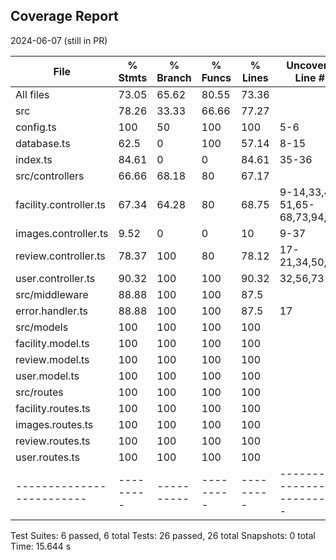## Coverage Report

2024-06-07 (still in PR)

| File                      | % Stmts   | % Branch   | % Funcs   | % Lines   | Uncovered Line #s               |
| ------------------------- | --------- | ---------- | --------- | --------- | ------------------------------- |
| All files                 | 73.05     | 65.62      | 80.55     | 73.36     |
| src                       | 78.26     | 33.33      | 66.66     | 77.27     |
| config.ts                 | 100       | 50         | 100       | 100       | 5-6                             |
| database.ts               | 62.5      | 0          | 100       | 57.14     | 8-15                            |
| index.ts                  | 84.61     | 0          | 0         | 84.61     | 35-36                           |
| src/controllers           | 66.66     | 68.18      | 80        | 67.17     |
| facility.controller.ts    | 67.34     | 64.28      | 80        | 68.75     | 9-14,33,48-51,65-68,73,94,102   |
| images.controller.ts      | 9.52      | 0          | 0         | 10        | 9-37                            |
| review.controller.ts      | 78.37     | 100        | 80        | 78.12     | 17-21,34,50,63                  |
| user.controller.ts        | 90.32     | 100        | 100       | 90.32     | 32,56,73                        |
| src/middleware            | 88.88     | 100        | 100       | 87.5      |
| error.handler.ts          | 88.88     | 100        | 100       | 87.5      | 17                              |
| src/models                | 100       | 100        | 100       | 100       |
| facility.model.ts         | 100       | 100        | 100       | 100       |
| review.model.ts           | 100       | 100        | 100       | 100       |
| user.model.ts             | 100       | 100        | 100       | 100       |
| src/routes                | 100       | 100        | 100       | 100       |
| facility.routes.ts        | 100       | 100        | 100       | 100       |
| images.routes.ts          | 100       | 100        | 100       | 100       |
| review.routes.ts          | 100       | 100        | 100       | 100       |
| user.routes.ts            | 100       | 100        | 100       | 100       |
| ------------------------- | --------- | ---------- | --------- | --------- | ------------------------------- |

Test Suites: 6 passed, 6 total
Tests: 26 passed, 26 total
Snapshots: 0 total
Time: 15.644 s
